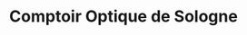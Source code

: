 ---
title: "Comptoir Optique de Sologne"
url: /romorantin-lanthenay/comptoir-optique-de-sologne/
shop: Optiker
---